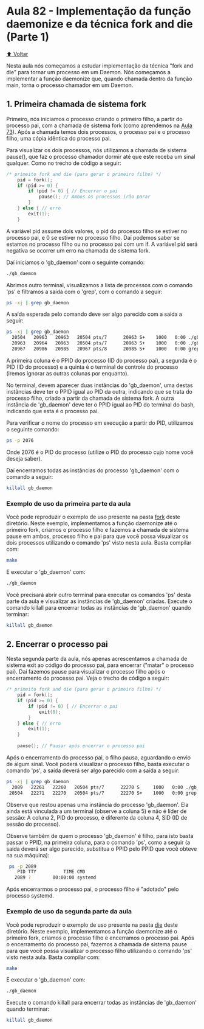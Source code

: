# Aula 82 - Implementação da função daemonize e da técnica fork and die (Parte 1)

[:arrow_up: Voltar](https://github.com/Geofisicando/C-orientado-a-testes#%C3%ADndice)

Nesta aula nós começamos a estudar implementação da técnica "fork and die" para tornar um processo em um Daemon. Nós começamos a implementar
a função daemonize que, quando chamada dentro da função main, torna o processo chamador em um Daemon.

## 1. Primeira chamada de sistema fork

Primeiro, nós iniciamos o processo criando o primeiro filho, a partir do processo pai, com a chamada de sistema fork (como aprendemos
na [Aula 73](https://github.com/Geofisicando/C-orientado-a-testes/tree/main/exemplos/syscalls/fork#aula-73---criar-processos-no-linux-a-chamada-de-sistema-fork)).
Após a chamada temos dois processos, o processo pai e o processo filho, uma cópia idêntica do processo pai.

Para visualizar os dois processos, nós utilizamos a chamada de sistema pause(), que faz o processo chamador dormir até que este receba um sinal qualquer.
Como no trecho de código a seguir:

```c
/* primeito fork and die (para gerar o primeiro filho) */
    pid = fork();
    if (pid >= 0) {
        if (pid != 0) { // Encerrar o pai
            pause(); // Ambos os processos irão parar
        }
    } else { // erro
        exit(1);
    }
```

A variável pid assume dois valores, o pid do processo filho se estiver no processo pai, e 0 se estiver no processo filho. Daí podemos saber se
estamos no processo filho ou no processo pai com um if. A variável pid será negativa se ocorrer um erro na chamada de sistema fork.

Daí iniciamos o 'gb_daemon' com o seguinte comando:

```sh
./gb_daemon
```

Abrimos outro terminal, visualizamos a lista de processos com o comando 'ps' e filtramos a saída com o 'grep', com o comando a seguir:

```sh
ps -xj | grep gb_daemon
```

A saída esperada pelo comando deve ser algo parecido com a saída a seguir:

```sh
ps -xj | grep gb_daemon
  20504   20963   20963   20504 pts/7      20963 S+    1000   0:00 ./gb_daemon
  20963   20964   20963   20504 pts/7      20963 S+    1000   0:00 ./gb_daemon
  20967   20986   20985   20967 pts/8      20985 S+    1000   0:00 grep --color=auto gb_daemon
```

A primeira coluna é o PPID do processo (ID do processo pai), a segunda é o PID (ID do processo) e a quinta é o terminal de controle do processo
(iremos ignorar as outras colunas por enquanto).

No terminal, devem aparecer duas instâncias do 'gb_daemon', uma destas instâncias deve ter o PPID igual ao PID da outra, indicando que se
trata do processo filho, criado a partir da chamada de sistema fork. A outra instância de 'gb_daemon' deve ter o PPID igual ao PID do terminal
do bash, indicando que esta é o processo pai.

Para verificar o nome do processo em execução a partir do PID, utilizamos o seguinte comando:

```sh
ps -p 2076
```

Onde 2076 é o PID do processo (utilize o PID do processo cujo nome você deseja saber).

Daí encerramos todas as instâncias do processo 'gb_daemon' com o comando a seguir:

```sh
killall gb_daemon
```

### Exemplo de uso da primeira parte da aula

Você pode reproduzir o exemplo de uso presente na pasta [fork](https://github.com/Geofisicando/C-orientado-a-testes/tree/main/exemplos/daemon/daemonize/parte1/fork) deste diretório. Neste exemplo, implementamos a função daemonize até o primeiro fork,
criamos o processo filho e fazemos a chamada de sistema pause em ambos, processo filho e pai para que você possa visualizar os dois processos utilizando
o comando 'ps' visto nesta aula. Basta compilar com:

```sh
make
```

E executar o 'gb_daemon' com:

```sh
./gb_daemon
```

Você precisará abrir outro terminal para executar os comandos 'ps' desta parte da aula e visualizar as instâncias de 'gb_daemon' criadas.
Execute o comando killall para encerrar todas as instâncias de 'gb_daemon' quando terminar:

```sh
killall gb_daemon
```

## 2. Encerrar o processo pai

Nesta segunda parte da aula, nós apenas acrescentamos a chamada de sistema exit ao código do processo pai, para encerrar ("matar" o processo pai).
Daí fazemos pause para visualizar o processo filho após o encerramento do processo pai. Veja o trecho de código a seguir:

```c
/* primeito fork and die (para gerar o primeiro filho) */
    pid = fork();
    if (pid >= 0) {
        if (pid != 0) { // Encerrar o pai
            exit(0);
        }
    } else { // erro
        exit(1);
    }
    
    pause(); // Pausar após encerrar o processo pai
 ```
 
 Após o encerramento do processo pai, o filho pausa, aguardando o envio de algum sinal. Você poderá visualizar o processo filho, basta executar o
 comando 'ps', a saída deverá ser algo parecido com a saída a seguir:
 
 ```sh
ps -xj | grep gb_daemon
   2089   22261   22260   20504 pts/7      22270 S     1000   0:00 ./gb_daemon
  20504   22271   22270   20504 pts/7      22270 S+    1000   0:00 grep --color=auto gb_daemon
```

Observe que restou apenas uma instância do processo 'gb_daemon'. Ela ainda está vinculada a um terminal (observe a coluna 5) e não é
líder de sessão: A coluna 2, PID do processo, é diferente da coluna 4, SID (ID de sessão do processo).

Observe também de quem o processo 'gb_daemon' é filho, para isto basta passar o PPID, na primeira coluna,
para o comando 'ps', como a seguir (a saída deverá ser algo parecido, substitua o PPID pelo PPID que você obteve na sua máquina):

```sh
 ps -p 2089
    PID TTY          TIME CMD
   2089 ?        00:00:00 systemd
```

Após encerrarmos o processo pai, o processo filho é "adotado" pelo processo systemd.

 ### Exemplo de uso da segunda parte da aula

Você pode reproduzir o exemplo de uso presente na pasta
[die](https://github.com/Geofisicando/C-orientado-a-testes/tree/main/exemplos/daemon/daemonize/parte1/die) deste diretório.
Neste exemplo, implementamos a função daemonize até o primeiro fork,
criamos o processo filho e encerramos o processo pai. Após o encerramento do processo pai,
fazemos a chamada de sistema pause para que você possa visualizar o processo filho utilizando
o comando 'ps' visto nesta aula. Basta compilar com:

```sh
make
```

E executar o 'gb_daemon' com:

```sh
./gb_daemon
```

Execute o comando killall para encerrar todas as instâncias de 'gb_daemon' quando terminar:

```sh
killall gb_daemon
```
